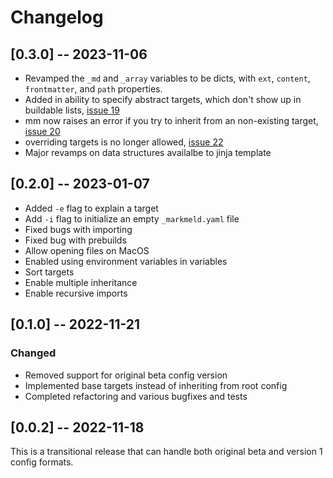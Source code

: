 # Changelog

## [0.3.0] -- 2023-11-06

- Revamped the `_md` and `_array` variables to be dicts, with `ext`, `content`, `frontmatter`, and `path` properties.
- Added in ability to specify abstract targets, which don't show up in buildable lists, [issue 19](https://github.com/databio/markmeld/issues/19)
- mm now raises an error if you try to inherit from an non-existing target, [issue 20](https://github.com/databio/markmeld/issues/20)
- overriding targets is no longer allowed, [issue 22](https://github.com/databio/markmeld/issues/22)
- Major revamps on data structures availalbe to jinja template

## [0.2.0] -- 2023-01-07

- Added `-e` flag to explain a target
- Add `-i` flag to initialize an empty `_markmeld.yaml` file
- Fixed bugs with importing
- Fixed bug with prebuilds
- Allow opening files on MacOS
- Enabled using environment variables in variables
- Sort targets
- Enable multiple inheritance
- Enable recursive imports

## [0.1.0] -- 2022-11-21

### Changed

- Removed support for original beta config version
- Implemented base targets instead of inheriting from root config
- Completed refactoring and various bugfixes and tests

## [0.0.2] -- 2022-11-18

This is a transitional release that can handle both original beta and version 1 config formats.


